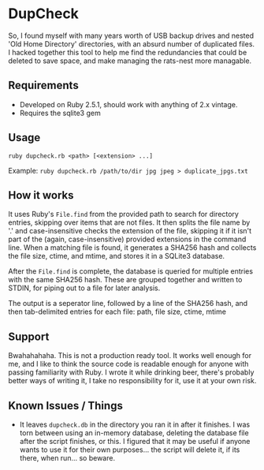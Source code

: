 # DupCheck

So, I found myself with many years worth of USB backup drives and nested 'Old Home Directory' directories, with an absurd number of duplicated files.  I hacked together this tool to help me find the redundancies that could be deleted to save space, and make managing the rats-nest more managable.

## Requirements

- Developed on Ruby 2.5.1, should work with anything of 2.x vintage.
- Requires the sqlite3 gem

## Usage

`ruby dupcheck.rb <path> [<extension> ...]`
  
Example: `ruby dupcheck.rb /path/to/dir jpg jpeg > duplicate_jpgs.txt`

## How it works

It uses Ruby's `File.find` from the provided path to search for directory entries, skipping over items that are not files.  It then splits the file name by '.' and case-insensitive checks the extension of the file, skipping it if it isn't part of the (again, case-insensitive) provided extensions in the command line.  When a matching file is found, it generates a SHA256 hash and collects the file size, ctime, and mtime, and stores it in a SQLite3 database.

After the `File.find` is complete, the database is queried for multiple entries with the same SHA256 hash.  These are grouped together and written to STDIN, for piping out to a file for later analysis.

The output is a seperator line, followed by a line of the SHA256 hash, and then tab-delimited entries for each file: path, file size, ctime, mtime

## Support

Bwahahahaha.  This is not a production ready tool.  It works well enough for me, and I like to think the source code is readable enough for anyone with passing familiarity with Ruby.  I wrote it while drinking beer, there's probably better ways of writing it, I take no responsibility for it, use it at your own risk.

## Known Issues / Things

- It leaves `dupcheck.db` in the directory you ran it in after it finishes.  I was torn between using an in-memory database, deleting the database file after the script finishes, or this.  I figured that it may be useful if anyone wants to use it for their own purposes... the script will delete it, if its there, when run... so beware.

 